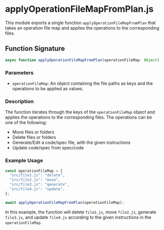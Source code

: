 # applyOperationFileMapFromPlan.js

This module exports a single function `applyOperationFileMapFromPlan` that takes an operation file map and applies the operations to the corresponding files.

## Function Signature

```javascript
async function applyOperationFileMapFromPlan(operationFileMap: Object): Promise<void>
```

### Parameters

- `operationFileMap`: An object containing the file paths as keys and the operations to be applied as values.

### Description

The function iterates through the keys of the `operationFileMap` object and applies the operations to the corresponding files. The operations can be one of the following:

- Move files or folders
- Delete files or folders
- Generate/Edit a code/spec file, with the given instructions
- Update code/spec from spec/code

### Example Usage

```javascript
const operationFileMap = {
  "src/file1.js": "delete",
  "src/file2.js": "move",
  "src/file3.js": "generate",
  "src/file4.js": "update",
};

await applyOperationFileMapFromPlan(operationFileMap);
```

In this example, the function will delete `file1.js`, move `file2.js`, generate `file3.js`, and update `file4.js` according to the given instructions in the `operationFileMap`.